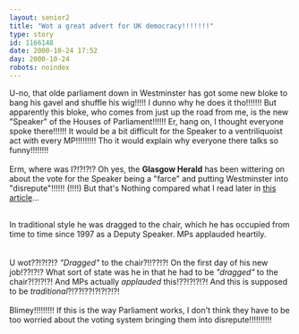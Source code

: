 ```yaml
---
layout: senior2
title: "Wot a great advert for UK democracy!!!!!!!"
type: story
id: 1166148
date: 2000-10-24 17:52
day: 2000-10-24
robots: noindex
---
```

U-no, that olde parliament down in Westminster has got some new bloke to bang his gavel and shuffle his wig!!!!! I dunno why he does it tho!!!!!!! But apparently this bloke, who comes from just up the road from me, is the new "Speaker" of the Houses of Parliament!!!!!! Er, hang on, I thought everyone spoke there!!!!!! It would be a bit difficult for the Speaker to a ventriliquoist act with every MP!!!!!!!!! Tho it would explain why everyone there talks so funny!!!!!!!!<br/> <br/>Erm, where was I?!?!?!? Oh yes, the <b>Glasgow Herald</b> has been wittering on about the vote for the Speaker being a "farce" and putting Westminster into "disrepute"!!!!!! (!!!!) But that's Nothing compared what I read later in <a href="http://www.theherald.co.uk/news/archive/24-10-19100-0-24-2.html">this article</a>...<br/> <br/><div class="quote">In traditional style he was dragged to the chair, which he has occupied from time to time since 1997 as a Deputy Speaker. MPs applauded heartily.</div> <br/> <br/>U wot??!?!?!? <i>"Dragged"</i> to the chair?!!??!?! On the first day of his new job!??!?!? What sort of state was he in that he had to be <i>"dragged"</i> to the chair?!?!?!?! And MPs actually <i>applauded</i> this!??!?!?!?! And this is supposed to be <i>traditional</i>?!??!??!?!?!?!?!<br/> <br/>Blimey!!!!!!!!! If this is the way Parliament works, I don't think they have to be too worried about the voting system bringing them into disrepute!!!!!!!!!!
